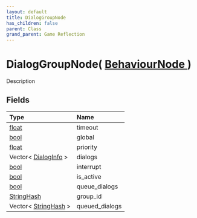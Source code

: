 ```yaml
---
layout: default
title: DialogGroupNode
has_children: false
parent: Class
grand_parent: Game Reflection
---
```

# DialogGroupNode( [ BehaviourNode ](/docs/game-reflection/classes/behaviour_node) )
Description 

## Fields

| Type | Name |
|:-------------|:--------------|
| [float](/docs/game-reflection/components/float) | timeout |
| [bool](/docs/game-reflection/components/bool) | global |
| [float](/docs/game-reflection/components/float) | priority |
| Vector< [DialogInfo](/docs/game-reflection/classes/dialog_info) > | dialogs |
| [bool](/docs/game-reflection/components/bool) | interrupt |
| [bool](/docs/game-reflection/components/bool) | is_active |
| [bool](/docs/game-reflection/components/bool) | queue_dialogs |
| [StringHash](/docs/game-reflection/classes/string_hash) | group_id |
| Vector< [StringHash](/docs/game-reflection/classes/string_hash) > | queued_dialogs |


